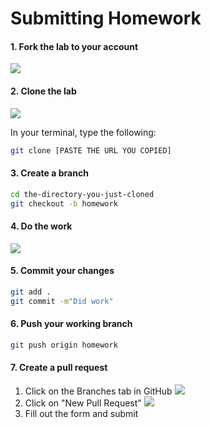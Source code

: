 # Submitting Homework

#### 1. Fork the lab to your account
![](../images/fork.png)

#### 2. Clone the lab
![](../images/lone.png)

In your terminal, type the following:
```bash
git clone [PASTE THE URL YOU COPIED]
```

#### 3. Create a branch
```bash
cd the-directory-you-just-cloned
git checkout -b homework
```

#### 4. Do the work
![](../images/cat.gif)

#### 5. Commit your changes
```bash
git add .
git commit -m"Did work"
```

#### 6. Push your working branch
```bash
git push origin homework
```

#### 7. Create a pull request
1. Click on the Branches tab in GitHub
![](../images/pr1.png)
2. Click on "New Pull Request"
![](../images/pr2.png)
3. Fill out the form and submit
